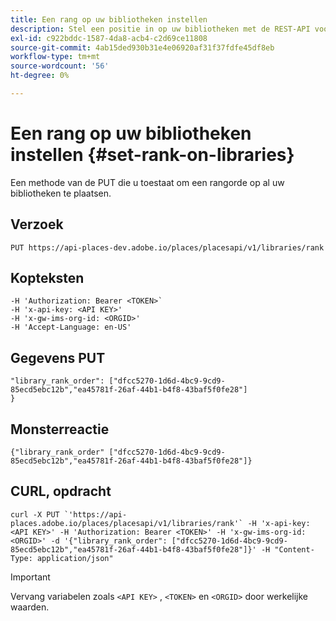 ```yaml
---
title: Een rang op uw bibliotheken instellen
description: Stel een positie in op uw bibliotheken met de REST-API voor Plaatsen.
exl-id: c922bddc-1587-4da8-acb4-c2d69ce11808
source-git-commit: 4ab15ded930b31e4e06920af31f37fdfe45df8eb
workflow-type: tm+mt
source-wordcount: '56'
ht-degree: 0%

---
```


# Een rang op uw bibliotheken instellen {#set-rank-on-libraries}

Een methode van de PUT die u toestaat om een rangorde op al uw bibliotheken te plaatsen.

## Verzoek

`PUT https://api-places-dev.adobe.io/places/placesapi/v1/libraries/rank`

## Kopteksten

```-H Content-Type: application/json'
-H 'Authorization: Bearer <TOKEN>`  
-H 'x-api-key: <API KEY>'  
-H 'x-gw-ims-org-id: <ORGID>'  
-H 'Accept-Language: en-US'
```

## Gegevens PUT

```
"library_rank_order": ["dfcc5270-1d6d-4bc9-9cd9-85ecd5ebc12b","ea45781f-26af-44b1-b4f8-43baf5f0fe28"]  
}
```

## Monsterreactie

```
{"library_rank_order" ["dfcc5270-1d6d-4bc9-9cd9-85ecd5ebc12b","ea45781f-26af-44b1-b4f8-43baf5f0fe28"]}
```

## CURL, opdracht

```
curl -X PUT `'https://api-places.adobe.io/places/placesapi/v1/libraries/rank'` -H 'x-api-key: <API KEY>' -H 'Authorization: Bearer <TOKEN>' -H 'x-gw-ims-org-id: <ORGID>' -d '{"library_rank_order": ["dfcc5270-1d6d-4bc9-9cd9-85ecd5ebc12b","ea45781f-26af-44b1-b4f8-43baf5f0fe28"]}' -H "Content-Type: application/json"
```

>[!IMPORTANT]
>
>Vervang variabelen zoals `<API KEY>` , `<TOKEN>` en `<ORGID>` door werkelijke waarden.
